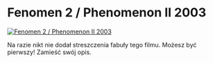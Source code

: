 Fenomen 2 / Phenomenon II 2003 
=============
[![Fenomen 2 / Phenomenon II 2003 ](http://vidos.pl/images/player.gif)](http://vidos.pl/fenomen-2-phenomenon-ii-2003)

 Na razie nikt nie dodał streszczenia fabuły tego filmu. Możesz być pierwszy! Zamieść swój opis.
